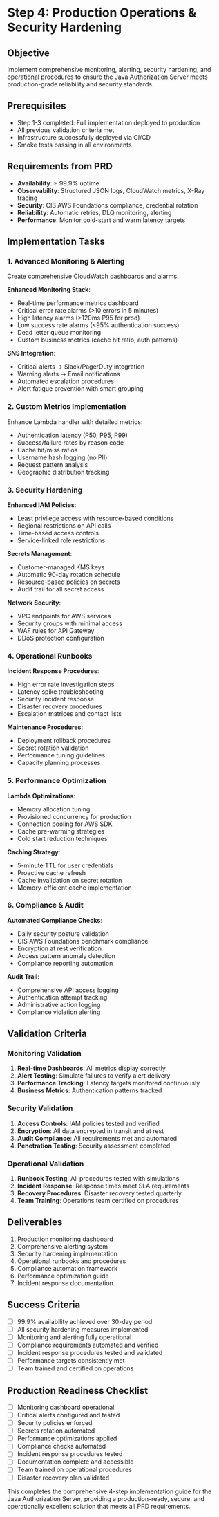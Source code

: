 # Step 4: Production Operations & Security Hardening

## Objective
Implement comprehensive monitoring, alerting, security hardening, and operational procedures to ensure the Java Authorization Server meets production-grade reliability and security standards.

## Prerequisites
- Step 1-3 completed: Full implementation deployed to production
- All previous validation criteria met
- Infrastructure successfully deployed via CI/CD
- Smoke tests passing in all environments

## Requirements from PRD
- **Availability**: ≥ 99.9% uptime
- **Observability**: Structured JSON logs, CloudWatch metrics, X-Ray tracing
- **Security**: CIS AWS Foundations compliance, credential rotation
- **Reliability**: Automatic retries, DLQ monitoring, alerting
- **Performance**: Monitor cold-start and warm latency targets

## Implementation Tasks

### 1. Advanced Monitoring & Alerting

Create comprehensive CloudWatch dashboards and alarms:

**Enhanced Monitoring Stack**:
- Real-time performance metrics dashboard
- Critical error rate alarms (>10 errors in 5 minutes)
- High latency alarms (>120ms P95 for prod)
- Low success rate alarms (<95% authentication success)
- Dead letter queue monitoring
- Custom business metrics (cache hit ratio, auth patterns)

**SNS Integration**:
- Critical alerts → Slack/PagerDuty integration
- Warning alerts → Email notifications
- Automated escalation procedures
- Alert fatigue prevention with smart grouping

### 2. Custom Metrics Implementation

Enhance Lambda handler with detailed metrics:
- Authentication latency (P50, P95, P99)
- Success/failure rates by reason code
- Cache hit/miss ratios
- Username hash logging (no PII)
- Request pattern analysis
- Geographic distribution tracking

### 3. Security Hardening

**Enhanced IAM Policies**:
- Least privilege access with resource-based conditions
- Regional restrictions on API calls
- Time-based access controls
- Service-linked role restrictions

**Secrets Management**:
- Customer-managed KMS keys
- Automatic 90-day rotation schedule
- Resource-based policies on secrets
- Audit trail for all secret access

**Network Security**:
- VPC endpoints for AWS services
- Security groups with minimal access
- WAF rules for API Gateway
- DDoS protection configuration

### 4. Operational Runbooks

**Incident Response Procedures**:
- High error rate investigation steps
- Latency spike troubleshooting
- Security incident response
- Disaster recovery procedures
- Escalation matrices and contact lists

**Maintenance Procedures**:
- Deployment rollback procedures
- Secret rotation validation
- Performance tuning guidelines
- Capacity planning processes

### 5. Performance Optimization

**Lambda Optimizations**:
- Memory allocation tuning
- Provisioned concurrency for production
- Connection pooling for AWS SDK
- Cache pre-warming strategies
- Cold start reduction techniques

**Caching Strategy**:
- 5-minute TTL for user credentials
- Proactive cache refresh
- Cache invalidation on secret rotation
- Memory-efficient cache implementation

### 6. Compliance & Audit

**Automated Compliance Checks**:
- Daily security posture validation
- CIS AWS Foundations benchmark compliance
- Encryption at rest verification
- Access pattern anomaly detection
- Compliance reporting automation

**Audit Trail**:
- Comprehensive API access logging
- Authentication attempt tracking
- Administrative action logging
- Compliance violation alerting

## Validation Criteria

### Monitoring Validation
1. **Real-time Dashboards**: All metrics display correctly
2. **Alert Testing**: Simulate failures to verify alert delivery
3. **Performance Tracking**: Latency targets monitored continuously
4. **Business Metrics**: Authentication patterns tracked

### Security Validation
1. **Access Controls**: IAM policies tested and verified
2. **Encryption**: All data encrypted in transit and at rest
3. **Audit Compliance**: All requirements met and automated
4. **Penetration Testing**: Security assessment completed

### Operational Validation
1. **Runbook Testing**: All procedures tested with simulations
2. **Incident Response**: Response times meet SLA requirements
3. **Recovery Procedures**: Disaster recovery tested quarterly
4. **Team Training**: Operations team certified on procedures

## Deliverables
1. Production monitoring dashboard
2. Comprehensive alerting system
3. Security hardening implementation
4. Operational runbooks and procedures
5. Compliance automation framework
6. Performance optimization guide
7. Incident response documentation

## Success Criteria
- [ ] 99.9% availability achieved over 30-day period
- [ ] All security hardening measures implemented
- [ ] Monitoring and alerting fully operational
- [ ] Compliance requirements automated and verified
- [ ] Incident response procedures tested and validated
- [ ] Performance targets consistently met
- [ ] Team trained and certified on operations

## Production Readiness Checklist
- [ ] Monitoring dashboard operational
- [ ] Critical alerts configured and tested
- [ ] Security policies enforced
- [ ] Secrets rotation automated
- [ ] Performance optimizations applied
- [ ] Compliance checks automated
- [ ] Incident response procedures tested
- [ ] Documentation complete and accessible
- [ ] Team trained on operational procedures
- [ ] Disaster recovery plan validated

This completes the comprehensive 4-step implementation guide for the Java Authorization Server, providing a production-ready, secure, and operationally excellent solution that meets all PRD requirements. 